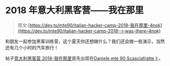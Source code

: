 # 2018 年意大利黑客营——我在那里

> 原文:[https://dev.to/mte90/italian-hacker-camp-2018-我在那里-4nok](https://dev.to/mte90/italian-hacker-camp-2018--i-was-there-4nok)

和朋友一起参加黑客训练营，这个夏天你还想做什么？我们还会做一些演示，当然还有几个小时的汽车旅行！

帖子[意大利黑客营 2018-我在那里](https://daniele.tech/2018/08/italian-hacker-camp-2018-i-was-there/)首先出现在[Daniele mte 90 Scasciafratte](https://daniele.tech/eng)上。